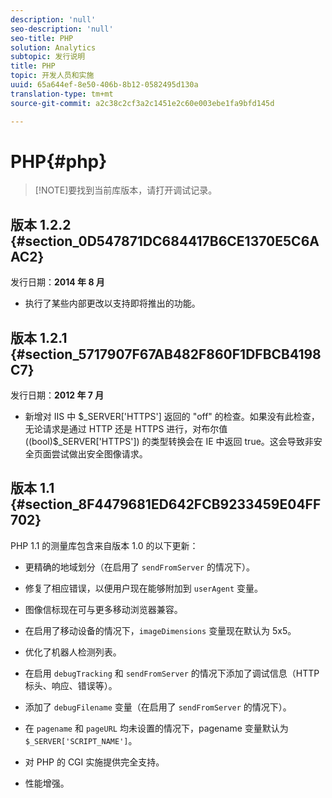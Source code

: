 ```yaml
---
description: 'null'
seo-description: 'null'
seo-title: PHP
solution: Analytics
subtopic: 发行说明
title: PHP
topic: 开发人员和实施
uuid: 65a644ef-8e50-406b-8b12-0582495d130a
translation-type: tm+mt
source-git-commit: a2c38c2cf3a2c1451e2c60e003ebe1fa9bfd145d

---
```



# PHP{#php}

> [!NOTE]要找到当前库版本，请打开调试记录。

## 版本 1.2.2 {#section_0D547871DC684417B6CE1370E5C6AAC2}

发行日期：**2014 年 8 月**

* 执行了某些内部更改以支持即将推出的功能。

## 版本 1.2.1 {#section_5717907F67AB482F860F1DFBCB4198C7}

发行日期：**2012 年 7 月**

* 新增对 IIS 中 $_SERVER['HTTPS'] 返回的 "off" 的检查。如果没有此检查，无论请求是通过 HTTP 还是 HTTPS 进行，对布尔值 ((bool)$_SERVER['HTTPS']) 的类型转换会在 IE 中返回 true。这会导致非安全页面尝试做出安全图像请求。

## 版本 1.1 {#section_8F4479681ED642FCB9233459E04FF702}

PHP 1.1 的测量库包含来自版本 1.0 的以下更新：

* 更精确的地域划分（在启用了 `sendFromServer` 的情况下）。
* 修复了相应错误，以便用户现在能够附加到 `userAgent` 变量。
* 图像信标现在可与更多移动浏览器兼容。
* 在启用了移动设备的情况下，`imageDimensions` 变量现在默认为 5x5。
* 优化了机器人检测列表。
* 在启用 `debugTracking` 和 `sendFromServer` 的情况下添加了调试信息（HTTP 标头、响应、错误等）。

* 添加了 `debugFilename` 变量（在启用了 `sendFromServer` 的情况下）。

* 在 `pagename` 和 `pageURL` 均未设置的情况下，pagename 变量默认为 `$_SERVER['SCRIPT_NAME']`。

* 对 PHP 的 CGI 实施提供完全支持。
* 性能增强。

